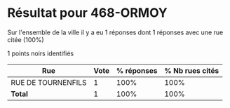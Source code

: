 # Résultat pour 468-ORMOY

Sur l'ensemble de la ville il y a eu 1 réponses dont 1 réponses avec une rue citée (100%)

1 points noirs identifiés

| Rue | Vote | % réponses | % Nb rues cités|
|-----|------|------------|----------------|
| RUE DE TOURNENFILS | 1 | 100% | 100%|
| **Total** | 1 | 100% | 100%|
